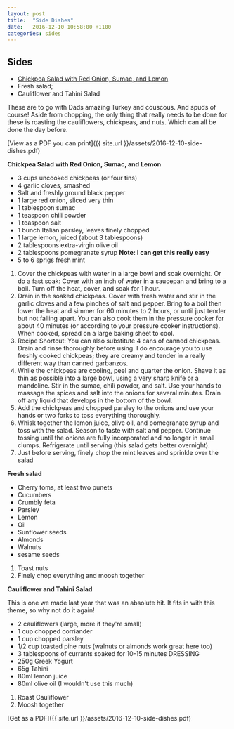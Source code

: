 ```yaml
---
layout: post
title:  "Side Dishes"
date:   2016-12-10 10:58:00 +1100
categories: sides
---
```


## Sides

- [Chickpea Salad with Red Onion, Sumac, and Lemon][chickpea-recipe]
- Fresh salad;
- Cauliflower and Tahini Salad

These are to go with Dads amazing Turkey and couscous. And spuds of course!
Aside from chopping, the only thing that really needs to be done for these
is roasting the cauliflowers, chickpeas, and nuts. Which can all be done the day before.

[View as a PDF you can print]({{ site.url }}/assets/2016-12-10-side-dishes.pdf)

**Chickpea Salad with Red Onion, Sumac, and Lemon**

- 3 cups uncooked chickpeas (or four tins)
- 4 garlic cloves, smashed
- Salt and freshly ground black pepper
- 1 large red onion, sliced very thin
- 1 tablespoon sumac
- 1 teaspoon chili powder
- 1 teaspoon salt
- 1 bunch Italian parsley, leaves finely chopped
- 1 large lemon, juiced (about 3 tablespoons)
- 2 tablespoons extra-virgin olive oil
- 2 tablespoons pomegranate syrup **Note: I can get this really easy**
- 5 to 6 sprigs fresh mint

1. Cover the chickpeas with water in a large bowl and soak overnight. Or do a fast soak: Cover with an inch of water in a saucepan and bring to a boil. Turn off the heat, cover, and soak for 1 hour.
2. Drain in the soaked chickpeas. Cover with fresh water and stir in the garlic cloves and a few pinches of salt and pepper. Bring to a boil then lower the heat and simmer for 60 minutes to 2 hours, or until just tender but not falling apart. You can also cook them in the pressure cooker for about 40 minutes (or according to your pressure cooker instructions). When cooked, spread on a large baking sheet to cool.
3. Recipe Shortcut: You can also substitute 4 cans of canned chickpeas. Drain and rinse thoroughly before using. I do encourage you to use freshly cooked chickpeas; they are creamy and tender in a really different way than canned garbanzos.
4. While the chickpeas are cooling, peel and quarter the onion. Shave it as thin as possible into a large bowl, using a very sharp knife or a mandoline. Stir in the sumac, chili powder, and salt. Use your hands to massage the spices and salt into the onions for several minutes. Drain off any liquid that develops in the bottom of the bowl.
5. Add the chickpeas and chopped parsley to the onions and use your hands or two forks to toss everything thoroughly.
6. Whisk together the lemon juice, olive oil, and pomegranate syrup and toss with the salad. Season to taste with salt and pepper. Continue tossing until the onions are fully incorporated and no longer in small clumps. Refrigerate until serving (this salad gets better overnight).
7. Just before serving, finely chop the mint leaves and sprinkle over the salad

**Fresh salad**
- Cherry toms, at least two punets
- Cucumbers
- Crumbly feta
- Parsley
- Lemon
- Oil
- Sunflower seeds
- Almonds
- Walnuts
- sesame seeds

1. Toast nuts
2. Finely chop everything and moosh together

**Cauliflower and Tahini Salad**

This is one we made last year that was an absolute hit. It fits in with this theme,
so why not do it again!
- 2 cauliflowers (large, more if they're small)
- 1 cup chopped corriander
- 1 cup chopped parsley
- 1/2 cup toasted pine nuts (walnuts or almonds work great here too)
- 3 tablespoons of currants soaked for 10-15 minutes
DRESSING
- 250g Greek Yogurt
- 65g Tahini
- 80ml lemon juice
- 80ml olive oil (I wouldn't use this much)

1. Roast Cauliflower
2. Moosh together

[chickpea-recipe]: http://thewanderlustkitchen.com/sumac-and-spice-roasted-chickpeas/
[Get as a PDF]({{ site.url }}/assets/2016-12-10-side-dishes.pdf)

